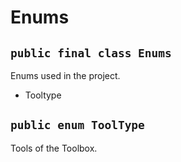 # Enums


## `public final class Enums`

Enums used in the project.



- Tooltype

## `public enum ToolType`

Tools of the Toolbox.
